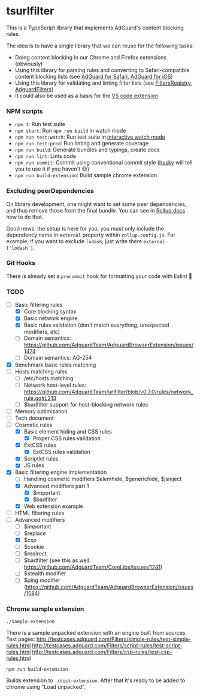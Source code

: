 # tsurlfilter

This is a TypeScript library that implements AdGuard's content blocking rules.

The idea is to have a single library that we can reuse for the following tasks:

-   Doing content blocking in our Chrome and Firefox extensions (obviously)
-   Using this library for parsing rules and converting to Safari-compatible content blocking lists (see [AdGuard for Safari](https://github.com/AdguardTeam/AdguardForSafari), [AdGuard for iOS](https://github.com/AdguardTeam/AdguardForiOS))
-   Using this library for validating and linting filter lists (see [FiltersRegistry](https://github.com/AdguardTeam/FiltersRegistry), [AdguardFilters](https://github.com/AdguardTeam/AdguardFilters))
-   It could also be used as a basis for the [VS code extension](https://github.com/ameshkov/VscodeAdblockSyntax/).

### NPM scripts

-   `npm t`: Run test suite
-   `npm start`: Run `npm run build` in watch mode
-   `npm run test:watch`: Run test suite in [interactive watch mode](http://facebook.github.io/jest/docs/cli.html#watch)
-   `npm run test:prod`: Run linting and generate coverage
-   `npm run build`: Generate bundles and typings, create docs
-   `npm run lint`: Lints code
-   `npm run commit`: Commit using conventional commit style ([husky](https://github.com/typicode/husky) will tell you to use it if you haven't :wink:)
-   `npm run build-extension`: Build sample chrome extension

### Excluding peerDependencies

On library development, one might want to set some peer dependencies, and thus remove those from the final bundle. You can see in [Rollup docs](https://rollupjs.org/#peer-dependencies) how to do that.

Good news: the setup is here for you, you must only include the dependency name in `external` property within `rollup.config.js`. For example, if you want to exclude `lodash`, just write there `external: ['lodash']`.

### Git Hooks

There is already set a `precommit` hook for formatting your code with Eslint :nail_care:

### TODO

-   [ ] Basic filtering rules
    -   [x] Core blocking syntax
    -   [x] Basic network engine
    -   [x] Basic rules validation (don't match everything, unexpected modifiers, etc)
    -   [ ] Domain semantics: https://github.com/AdguardTeam/AdguardBrowserExtension/issues/1474
    -   [ ] Domain semantics: AG-254
-   [x] Benchmark basic rules matching
-   [ ] Hosts matching rules
    -   [ ] /etc/hosts matching
    -   [ ] Network host-level rules: https://github.com/AdguardTeam/urlfilter/blob/v0.7.0/rules/network_rule.go#L213
    -   [ ] \$badfilter support for host-blocking network rules
-   [ ] Memory optimization
-   [ ] Tech document
-   [ ] Cosmetic rules
    -   [x] Basic element hiding and CSS rules
        -   [x] Proper CSS rules validation
    -   [x] ExtCSS rules
        -   [x] ExtCSS rules validation
    -   [x] Scriptlet rules
    -   [x] JS rules
-   [x] Basic filtering engine implementation
    -   [ ] Handling cosmetic modifiers $elemhide, $generichide, \$jsinject
    -   [x] Advanced modifiers part 1
        -   [x] \$important
        -   [x] \$badfilter
    -   [x] Web extension example
-   [ ] HTML filtering rules
-   [ ] Advanced modifiers
    -   [ ] \$important
    -   [ ] \$replace
    -   [x] \$csp
    -   [ ] \$cookie
    -   [ ] \$redirect
    -   [ ] \$badfilter (see this as well: https://github.com/AdguardTeam/CoreLibs/issues/1241)
    -   [ ] \$stealth modifier
    -   [ ] \$ping modifier (https://github.com/AdguardTeam/AdguardBrowserExtension/issues/1584)
    
### Chrome sample extension

```
./sample-extension
```

There is a sample unpacked extension with an engine built from sources.
Test pages: 
http://testcases.adguard.com/Filters/simple-rules/test-simple-rules.html
http://testcases.adguard.com/Filters/script-rules/test-script-rules.html
http://testcases.adguard.com/Filters/csp-rules/test-csp-rules.html

```
npm run build-extension
```

Builds extension to `./dist-extension`. After that it's ready to be added to chrome using "Load unpacked".

